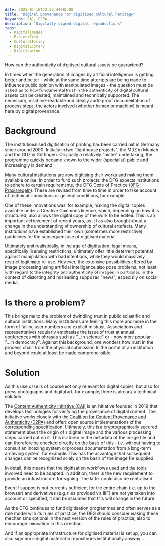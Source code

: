 ```yaml
---
date: 2025-03-16T22:33:44+02:00
title: "Digital provenance for digitised cultural heritage"
keywords: CAI, C2PA
description: "Digitally signed digital reproductions"
tags:
  - DigitalImages
  - ProjectIdea
  - CulturalPolicy
  - DigitalLibrary
  - Digitisation
---
```


How can the authenticity of digitised cultural assets be guaranteed?
<!--more-->

In times when the generation of images by artificial intelligence is getting better and better - while at the same time attempts are being made to influence public opinion with manipulated images - the question must be asked as to how fundamental trust in the authenticity of digital cultural assets can be created, maintained and technically supported.
The necessary, machine-readable and ideally audit-proof documentation of process steps, the actors involved (whether human or machine) is meant here by digital provenance.

# Background
The institutionalised digitisation of printing has been carried out in Germany since around 2000. Initially in two "lighthouse projects", the MDZ in Munich and the GDZ in Göttingen. Originally a relatively "niche" undertaking, the programme quickly became known to the wider (specialist) public and increasingly in demand.

Many cultural institutions are now digitising their works and making them available online. In order to fund such projects, the DFG expects institutions to adhere to certain requirements, the DFG Code of Practice ([DFG-Praxisregeln](https://zenodo.org/records/7435724)). These are revised from time to time in order to take account of technical innovations or general conditions, for example.

One of these innovations was, for example, making the digital copies available under a Creative Commons licence, which, depending on how it is structured, also allows the digital copy of the work to be edited. This is an important achievement of recent years, as it has also brought about a change in the understanding of ownership of cultural artefacts. Many institutions have established their own (sometimes more restrictive) guidelines for the subsequent use of digitised material.

Ultimately and realistically, in the age of digitisation, legal means, specifically licensing restrictions, ultimately offer little deterrent potential against manipulation with bad intentions, while they would massively restrict legitimate re-use.
However, the extensive possibilities offered by image processing using artificial intelligence also pose problems, not least with regard to the integrity and authenticity of images in particular, in the context of distorting and misleading supposed "news", especially on social media.

# Is there a problem?
This brings me to the problem of dwindling trust in public scientific and cultural institutions: Many institutions are feeling this more and more in the form of falling user numbers and explicit mistrust. Associations and representatives regularly emphasise the issue of trust at annual conferences with phrases such as "...in science" or - now more popular - "...in democracy".
Against this background, one wonders how trust in the process chain from the physical submission to the portal of an institution and beyond could at least be made comprehensible.

# Solution
As this use case is of course not only relevant for digital copies, but also for press photographs and digital art, for example, there is already a technical solution:

The [Content Authenticity Initiative (CAI)](https://contentauthenticity.org/)  is an initiative founded in 2019 that develops technologies for verifying the provenance of digital content. The initiative works closely with the [Coalition for Content Provenance and Authenticity (C2PA)](https://c2pa.org/) and offers open source implementations of the corresponding specification. Ultimately, this is a cryptographically secured statement about the origin of a digital image and the various processing steps carried out on it. This is stored in the metadata of the image file and can therefore be checked directly on the basis of this - i.e. without having to consult an indexing system or process documentation from a long-term archiving system, for example. This has the advantage that subsequent changes can be recognised solely on the basis of the image file supplied.

In detail, this means that the digitisation workflows used and the tools involved need to be adapted. In addition, there is the new requirement to provide an infrastructure for signing.  The latter could also be centralised.

Even if support is not currently sufficient for the entire chain (i.e. up to the browser) and derivatives (e.g. tiles provided via IIIF) are not yet taken into account or specified, it can be assumed that this will change in the future.

As the DFG continues to fund digitisation programmes and often serves as a role model with its rules of practice, the DFG should consider making these mechanisms optional in the next version of the rules of practice, also to encourage innovation in this direction.

And if an appropriate infrastructure for digitised material is set up, you can also sign born-digital material in repositories institutionally anyway...  
